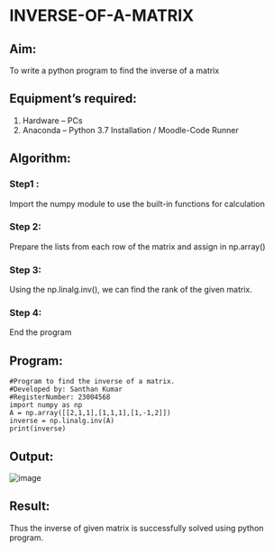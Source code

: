 # INVERSE-OF-A-MATRIX
## Aim:
To write a python program to find the inverse of a matrix
## Equipment’s required:
1. 	Hardware – PCs
2. 	Anaconda – Python 3.7 Installation / Moodle-Code Runner
## Algorithm:
### Step1 : 
Import the numpy module to use the built-in functions for calculation
### Step 2: 
Prepare the lists from each row of the matrix and assign in np.array()
### Step 3: 
Using the np.linalg.inv(), we can find the rank of the given matrix.
### Step 4: 
End the program
## Program:
```
#Program to find the inverse of a matrix.
#Developed by: Santhan Kumar
#RegisterNumber: 23004568
import numpy as np
A = np.array([[2,1,1],[1,1,1],[1,-1,2]])
inverse = np.linalg.inv(A)
print(inverse)
```
## Output:
![image](https://github.com/SANTHAN-2006/INVERSE-OF-A-MATRIX/assets/80164014/6e651c45-d42d-40ec-a9cb-f0c9957bd207)

## Result:
Thus the inverse of given matrix is successfully solved using python program.

